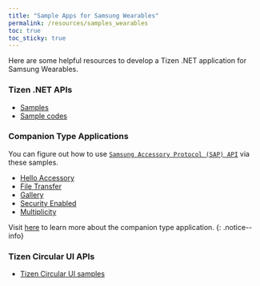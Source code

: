 ```yaml
---
title: "Sample Apps for Samsung Wearables"
permalink: /resources/samples_wearables
toc: true
toc_sticky: true
---
```


Here are some helpful resources to develop a Tizen .NET application for Samsung Wearables.

### Tizen .NET APIs
- [Samples](https://developer.tizen.org/development/sample/.net-application)
- [Sample codes](https://github.com/Samsung/Tizen-CSharp-Samples/tree/master/Wearable)

### Companion Type Applications
 You can figure out how to use [`Samsung Accessory Protocol (SAP) API`](https://developer.samsung.com/galaxy-watch/develop/tech-doc/tizen-wearable-extension-programming-guide/net/programming-NET) via these samples.

- [Hello Accessory](https://developer.samsung.com/galaxy-watch/develop/samples/companion/hello-net)
- [File Transfer](https://developer.samsung.com/galaxy-watch/develop/samples/companion/file-net)
- [Gallery](https://developer.samsung.com/galaxy-watch/develop/samples/companion/gallery-net)
- [Security Enabled](https://developer.samsung.com/galaxy-watch/develop/samples/companion/security-net)
- [Multiplicity](https://developer.samsung.com/galaxy-watch/develop/samples/companion/multi-net)

Visit [here](https://resources.developer.samsung.com/020_Samsung_Galaxy_and_Gear_Wearables_(Tizen)/Watch_Face_Apps/Develop_Watch_Face_Apps#Companion) to learn more about the companion type application.
{: .notice--info}

### Tizen Circular UI APIs
- [Tizen Circular UI samples](https://github.com/Samsung/Tizen.CircularUI/tree/master/test)
